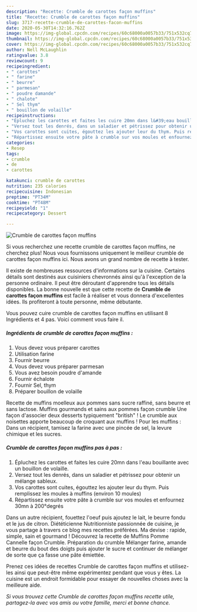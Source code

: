 ```yaml
---
description: "Recette: Crumble de carottes façon muffins"
title: "Recette: Crumble de carottes façon muffins"
slug: 3717-recette-crumble-de-carottes-facon-muffins
date: 2020-05-30T14:32:16.762Z
image: https://img-global.cpcdn.com/recipes/60c68000a0057b33/751x532cq70/crumble-de-carottes-facon-muffins-photo-principale-de-la-recette.jpg
thumbnail: https://img-global.cpcdn.com/recipes/60c68000a0057b33/751x532cq70/crumble-de-carottes-facon-muffins-photo-principale-de-la-recette.jpg
cover: https://img-global.cpcdn.com/recipes/60c68000a0057b33/751x532cq70/crumble-de-carottes-facon-muffins-photo-principale-de-la-recette.jpg
author: Nell McLaughlin
ratingvalue: 3.8
reviewcount: 9
recipeingredient:
- " carottes"
- " farine"
- " beurre"
- " parmesan"
- " poudre damande"
- " chalote"
- " Sel thym"
- " bouillon de volaille"
recipeinstructions:
- "Épluchez les carottes et faites les cuire 20mn dans l&#39;eau bouillante avec un bouillon de volaille."
- "Versez tout les denrés, dans un saladier et pétrissez pour obtenir un mélange sableux."
- "Vos carottes sont cuites, égouttez les ajouter leur du thym. Puis remplissez les moules à muffins (environ 10 moules)"
- "Répartissez ensuite votre pâte à crumble sur vos moules et enfournez 30mn à 200°degrés"
categories:
- Resep
tags:
- crumble
- de
- carottes

katakunci: crumble de carottes 
nutrition: 235 calories
recipecuisine: Indonesian
preptime: "PT34M"
cooktime: "PT48M"
recipeyield: "1"
recipecategory: Dessert

---
```



![Crumble de carottes façon muffins](https://img-global.cpcdn.com/recipes/60c68000a0057b33/751x532cq70/crumble-de-carottes-facon-muffins-photo-principale-de-la-recette.jpg)

Si vous recherchez une recette crumble de carottes façon muffins, ne cherchez plus! Nous vous fournissons uniquement le meilleur crumble de carottes façon muffins ici. Nous avons un grand nombre de recette à tester.

Il existe de nombreuses ressources d'informations sur la cuisine. Certains détails sont destinés aux cuisiniers chevronnés ainsi qu'à l'exception de la personne ordinaire. Il peut être déroutant d'apprendre tous les détails disponibles. La bonne nouvelle est que cette recette de <strong> Crumble de carottes façon muffins </strong> est facile à réaliser et vous donnera d'excellentes idées. Ils profiteront à toute personne, même débutante.

<!--inarticleads1-->

Vous pouvez cuire crumble de carottes façon muffins en utilisant 8 Ingrédients et 4 pas. Voici comment vous faire il.

##### Ingrédients de crumble de carottes façon muffins :

1. Vous devez vous préparer  carottes
1. Utilisation  farine
1. Fournir  beurre
1. Vous devez vous préparer  parmesan
1. Vous avez besoin  poudre d&#39;amande
1. Fournir  échalote
1. Fournir  Sel, thym
1. Préparer  bouillon de volaille


Recette de muffins moelleux aux pommes sans sucre raffiné, sans beurre et sans lactose. Muffins gourmands et sains aux pommes façon crumble Une façon d&#39;associer deux desserts typiquement &#34;british&#34; ! Le crumble aux noisettes apporte beaucoup de croquant aux muffins ! Pour les muffins : Dans un récipient, tamisez la farine avec une pincée de sel, la levure chimique et les sucres. 

<!--inarticleads2-->

##### Crumble de carottes façon muffins pas à pas :

1. Épluchez les carottes et faites les cuire 20mn dans l&#39;eau bouillante avec un bouillon de volaille.
1. Versez tout les denrés, dans un saladier et pétrissez pour obtenir un mélange sableux.
1. Vos carottes sont cuites, égouttez les ajouter leur du thym. Puis remplissez les moules à muffins (environ 10 moules)
1. Répartissez ensuite votre pâte à crumble sur vos moules et enfournez 30mn à 200°degrés


Dans un autre récipient, fouettez l&#39;oeuf puis ajoutez le lait, le beurre fondu et le jus de citron. Diététicienne Nutritionniste passionnée de cuisine, je vous partage à travers ce blog mes recettes préférées. Ma devise : rapide, simple, sain et gourmand ! Découvrez la recette de Muffins Pomme Cannelle façon Crumble. Préparation du crumble Mélanger farine, amande et beurre du bout des doigts puis ajouter le sucre et continuer de mélanger de sorte que ça fasse une pâte émiettée. 

<!--inarticleads1-->

<p>
Prenez ces idées de recettes Crumble de carottes façon muffins et utilisez-les ainsi que peut-être même expérimentez pendant que vous y êtes. La cuisine est un endroit formidable pour essayer de nouvelles choses avec la meilleure aide.
</p>

<p>
<i>Si vous trouvez cette Crumble de carottes façon muffins recette utile, partagez-la avec vos amis ou votre famille, merci et bonne chance.</i>
</p>
